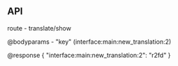 ## API

route - translate/show

@bodyparams - "key"   (interface:main:new_translation:2)

@response    {
                 "interface:main:new_translation:2": "r2fd"
             }